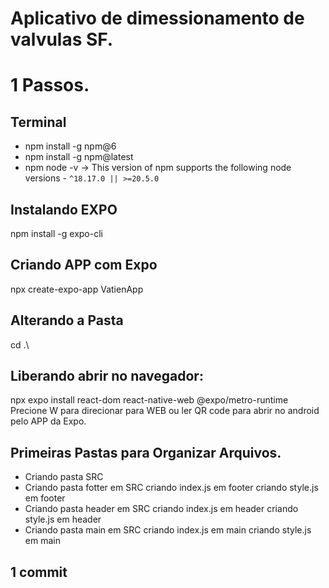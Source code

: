 # Aplicativo de dimessionamento de valvulas SF.

# 1 Passos.

## Terminal
- npm install -g npm@6
- npm install -g npm@latest
- npm node -v -> This version of npm supports the following node versions - `^18.17.0 || >=20.5.0`

## Instalando EXPO
npm install -g expo-cli

## Criando APP com Expo
npx create-expo-app VatienApp

## Alterando a Pasta
cd .\

## Liberando abrir no navegador:
npx expo install react-dom react-native-web @expo/metro-runtime
Precione W para direcionar para WEB ou ler QR code para abrir no android pelo APP da Expo.

## Primeiras Pastas para Organizar Arquivos.
- Criando pasta SRC
- Criando pasta fotter em SRC
	criando index.js em footer
	criando style.js em footer
- Criando pasta header em SRC
	criando index.js em header
	criando style.js em header
- Criando pasta main em SRC
	criando index.js em main
	criando style.js em main

## 1 commit